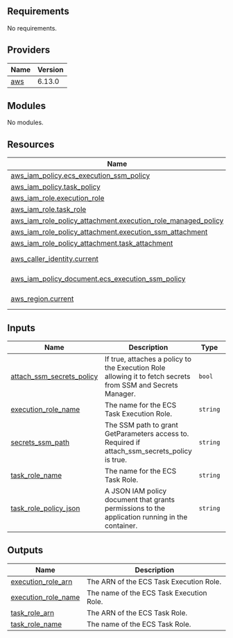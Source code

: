 ## Requirements

No requirements.

## Providers

| Name | Version |
|------|---------|
| <a name="provider_aws"></a> [aws](#provider\_aws) | 6.13.0 |

## Modules

No modules.

## Resources

| Name | Type |
|------|------|
| [aws_iam_policy.ecs_execution_ssm_policy](https://registry.terraform.io/providers/hashicorp/aws/latest/docs/resources/iam_policy) | resource |
| [aws_iam_policy.task_policy](https://registry.terraform.io/providers/hashicorp/aws/latest/docs/resources/iam_policy) | resource |
| [aws_iam_role.execution_role](https://registry.terraform.io/providers/hashicorp/aws/latest/docs/resources/iam_role) | resource |
| [aws_iam_role.task_role](https://registry.terraform.io/providers/hashicorp/aws/latest/docs/resources/iam_role) | resource |
| [aws_iam_role_policy_attachment.execution_role_managed_policy](https://registry.terraform.io/providers/hashicorp/aws/latest/docs/resources/iam_role_policy_attachment) | resource |
| [aws_iam_role_policy_attachment.execution_ssm_attachment](https://registry.terraform.io/providers/hashicorp/aws/latest/docs/resources/iam_role_policy_attachment) | resource |
| [aws_iam_role_policy_attachment.task_attachment](https://registry.terraform.io/providers/hashicorp/aws/latest/docs/resources/iam_role_policy_attachment) | resource |
| [aws_caller_identity.current](https://registry.terraform.io/providers/hashicorp/aws/latest/docs/data-sources/caller_identity) | data source |
| [aws_iam_policy_document.ecs_execution_ssm_policy](https://registry.terraform.io/providers/hashicorp/aws/latest/docs/data-sources/iam_policy_document) | data source |
| [aws_region.current](https://registry.terraform.io/providers/hashicorp/aws/latest/docs/data-sources/region) | data source |

## Inputs

| Name | Description | Type | Default | Required |
|------|-------------|------|---------|:--------:|
| <a name="input_attach_ssm_secrets_policy"></a> [attach\_ssm\_secrets\_policy](#input\_attach\_ssm\_secrets\_policy) | If true, attaches a policy to the Execution Role allowing it to fetch secrets from SSM and Secrets Manager. | `bool` | `false` | no |
| <a name="input_execution_role_name"></a> [execution\_role\_name](#input\_execution\_role\_name) | The name for the ECS Task Execution Role. | `string` | n/a | yes |
| <a name="input_secrets_ssm_path"></a> [secrets\_ssm\_path](#input\_secrets\_ssm\_path) | The SSM path to grant GetParameters access to. Required if attach\_ssm\_secrets\_policy is true. | `string` | `"*"` | no |
| <a name="input_task_role_name"></a> [task\_role\_name](#input\_task\_role\_name) | The name for the ECS Task Role. | `string` | n/a | yes |
| <a name="input_task_role_policy_json"></a> [task\_role\_policy\_json](#input\_task\_role\_policy\_json) | A JSON IAM policy document that grants permissions to the application running in the container. | `string` | `null` | no |

## Outputs

| Name | Description |
|------|-------------|
| <a name="output_execution_role_arn"></a> [execution\_role\_arn](#output\_execution\_role\_arn) | The ARN of the ECS Task Execution Role. |
| <a name="output_execution_role_name"></a> [execution\_role\_name](#output\_execution\_role\_name) | The name of the ECS Task Execution Role. |
| <a name="output_task_role_arn"></a> [task\_role\_arn](#output\_task\_role\_arn) | The ARN of the ECS Task Role. |
| <a name="output_task_role_name"></a> [task\_role\_name](#output\_task\_role\_name) | The name of the ECS Task Role. |
